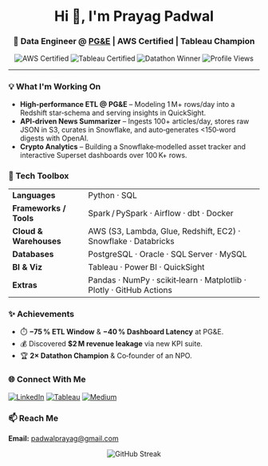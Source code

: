 <h1 align="center">Hi 👋, I'm Prayag Padwal</h1>
<h3 align="center">🚀 Data Engineer @ <a href="https://www.pge.com">PG&amp;E</a> | AWS Certified | Tableau Champion</h3>

<p align="center">
  <img src="https://img.shields.io/badge/AWS-Certified-yellow?logo=amazon-aws" alt="AWS Certified" />
  <img src="https://img.shields.io/badge/Tableau-Qualified%20Associate-blue?logo=tableau" alt="Tableau Certified" />
  <img src="https://img.shields.io/static/v1?label=Datathon&message=2%C3%97%20Winner&color=brightgreen" alt="Datathon Winner" />
  <img src="https://komarev.com/ghpvc/?username=prayagpadwal&style=flat-square" alt="Profile Views" />
</p>

---

### 💡 What I'm Working On
- **High‑performance ETL @ PG&amp;E** – Modeling 1 M+ rows/day into a Redshift star‑schema and serving insights in QuickSight.
- **API‑driven News Summarizer** – Ingests 100+ articles/day, stores raw JSON in S3, curates in Snowflake, and auto‑generates &lt;150‑word digests with OpenAI.
- **Crypto Analytics** – Building a Snowflake‑modelled asset tracker and interactive Superset dashboards over 100 K+ rows.

### 🧰 Tech Toolbox
| | |
| --- | --- |
| **Languages** | Python · SQL |
| **Frameworks / Tools** | Spark / PySpark · Airflow · dbt · Docker |
| **Cloud & Warehouses** | AWS (S3, Lambda, Glue, Redshift, EC2) · Snowflake · Databricks |
| **Databases** | PostgreSQL · Oracle · SQL Server · MySQL |
| **BI & Viz** | Tableau · Power BI · QuickSight |
| **Extras** | Pandas · NumPy · scikit‑learn · Matplotlib · Plotly · GitHub Actions |

### ✨ Achievements
- ⏱️ **−75 % ETL Window** & **−40 % Dashboard Latency** at PG&amp;E.
- 💰 Discovered **$2 M revenue leakage** via new KPI suite.
- 🏆 **2× Datathon Champion** & Co‑founder of an NPO.

### 🌐 Connect With Me
[![LinkedIn](https://img.shields.io/badge/LinkedIn-0A66C2?logo=linkedin&logoColor=white)](https://www.linkedin.com/in/prayagpadwal/)
[![Tableau](https://img.shields.io/badge/Tableau-Public-orange?logo=tableau&logoColor=white)](https://public.tableau.com/app/profile/prayag.padwal/vizzes)
[![Medium](https://img.shields.io/badge/Medium-000000?logo=medium&logoColor=white)](https://medium.com/@padwalprayag)

### 📫 Reach Me
**Email:** padwalprayag@gmail.com

<p align="center">
  <img src="https://github-readme-streak-stats.herokuapp.com/?user=prayagpadwal" alt="GitHub Streak" />
</p>
